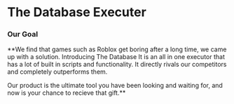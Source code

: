 # The Database Executer
### Our Goal
**We find that games such as Roblox get boring after a long time, we came up with a solution. Introducing The Database
It is an all in one executor that has a lot of built in scripts and functionality. It directly rivals our competitors and completely outperforms them.

Our product is the ultimate tool you have been looking and waiting for, and now is your chance to recieve that gift.**
